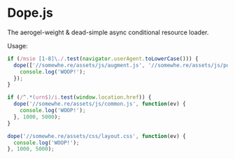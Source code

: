 Dope.js
=======

The aerogel-weight & dead-simple async conditional resource loader.

Usage:
~~~ javascript
if (/msie [1-8]\./.test(navigator.userAgent.toLowerCase())) {
  dope(['//somewhe.re/assets/js/augment.js', '//somewhe.re/assets/js/polyfill.js'], function(ev) {
    console.log('WOOP!');
  });
}

if (/^.*(urn$)/i.test(window.location.href)) {
  dope('//somewhe.re/assets/js/common.js', function(ev) {
    console.log('WOOP!');
  }, 1000, 5000);
}

dope('//somewhe.re/assets/css/layout.css', function(ev) {
  console.log('WOOP!');
}, 1000, 5000);
~~~
